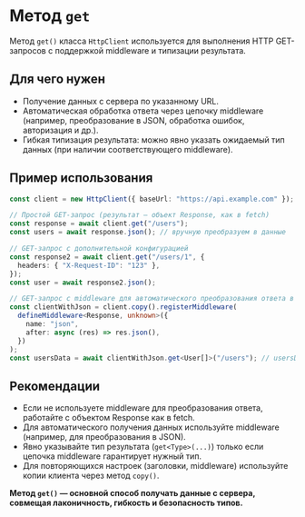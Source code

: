 # Метод `get`

Метод `get()` класса `HttpClient` используется для выполнения HTTP GET-запросов с поддержкой middleware и типизации результата.

## Для чего нужен

- Получение данных с сервера по указанному URL.
- Автоматическая обработка ответа через цепочку middleware (например, преобразование в JSON, обработка ошибок, авторизация и др.).
- Гибкая типизация результата: можно явно указать ожидаемый тип данных (при наличии соответствующего middleware).

## Пример использования

```ts
const client = new HttpClient({ baseUrl: "https://api.example.com" });

// Простой GET-запрос (результат — объект Response, как в fetch)
const response = await client.get("/users");
const users = await response.json(); // вручную преобразуем в данные

// GET-запрос с дополнительной конфигурацией
const response2 = await client.get("/users/1", {
  headers: { "X-Request-ID": "123" },
});
const user = await response2.json();

// GET-запрос с middleware для автоматического преобразования ответа в JSON
const clientWithJson = client.copy().registerMiddleware(
  defineMiddleware<Response, unknown>({
    name: "json",
    after: async (res) => res.json(),
  })
);
const usersData = await clientWithJson.get<User[]>("/users"); // usersData уже массив пользователей
```

## Рекомендации

- Если не используете middleware для преобразования ответа, работайте с объектом Response как в fetch.
- Для автоматического получения данных используйте middleware (например, для преобразования в JSON).
- Явно указывайте тип результата (`get<Type>(...)`) только если цепочка middleware гарантирует нужный тип.
- Для повторяющихся настроек (заголовки, middleware) используйте копии клиента через метод `copy()`.

**Метод `get()` — основной способ получать данные с сервера, совмещая лаконичность, гибкость и безопасность типов.**
